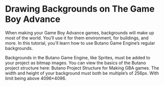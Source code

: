 # Drawing Backgrounds on The Game Boy Advance

When making your Game Boy Advance games, backgrounds will make up most of the world. You’ll use it for them environment, for buildings, and more. In this tutorial, you’ll learn how to use Butano Game Engine’s regular backgrounds.

Backgrounds in the Butano Game Engine, like Sprites, must be added to your project as bitmap images. You can view the basics of the Butano project structure here: Butano Project Structure for Making GBA games. The width and height of your background must both be multiple’s of 256px. With limit being above 4096×4096.
